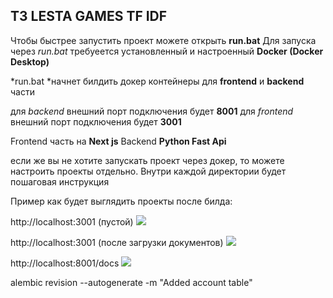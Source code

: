 ## ТЗ LESTA GAMES TF IDF

Чтобы быстрее запустить проект можете открыть **run.bat**
Для запуска через *run.bat* требуеется установленный и
настроенный  **Docker (Docker Desktop)**

*run.bat *начнет билдить докер контейнеры для **frontend** и **backend** части

для *backend* внешний порт подключения будет **8001**
для *frontend* внешний порт подключения будет **3001**

Frontend часть на **Next js**
Backend **Python Fast Api**

если же вы не хотите запускать проект через докер,
то можете настроить проекты отдельно.
Внутри каждой  директории будет пошаговая инструкция

Пример как будет выглядить проекты после билда:

http://localhost:3001 (пустой)
![](https://i.imgur.com/YTIytHI.png)

http://localhost:3001 (после загрузки документов)
![](https://i.imgur.com/An0R7Ux.png)

http://localhost:8001/docs
![](https://i.imgur.com/FUK2jyG.png)

 alembic revision --autogenerate -m "Added account table"
